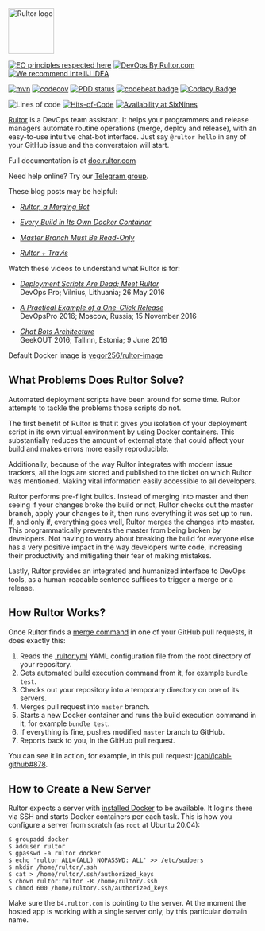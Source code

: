 <img alt="Rultor logo" src="https://doc.rultor.com/images/logo.svg" width="92px"/>

[![EO principles respected here](https://www.elegantobjects.org/badge.svg)](https://www.elegantobjects.org)
[![DevOps By Rultor.com](https://www.rultor.com/b/yegor256/rultor)](https://www.rultor.com/p/yegor256/rultor)
[![We recommend IntelliJ IDEA](https://www.elegantobjects.org/intellij-idea.svg)](https://www.jetbrains.com/idea/)

[![mvn](https://github.com/yegor256/rultor/actions/workflows/mvn.yml/badge.svg)](https://github.com/yegor256/rultor/actions/workflows/mvn.yml)
[![codecov](https://codecov.io/gh/yegor256/rultor/branch/master/graph/badge.svg)](https://codecov.io/gh/yegor256/rultor)
[![PDD status](http://www.0pdd.com/svg?name=yegor256/rultor)](http://www.0pdd.com/p?name=yegor256/rultor)
[![codebeat badge](https://codebeat.co/badges/56116205-91d3-4966-8f15-d5c505fc3905)](https://codebeat.co/projects/github-com-yegor256-rultor)
[![Codacy Badge](https://app.codacy.com/project/badge/Grade/8d048ba877e34b168d50f13b1c079824)](https://www.codacy.com/gh/yegor256/rultor/dashboard?utm_source=github.com&amp;utm_medium=referral&amp;utm_content=yegor256/rultor&amp;utm_campaign=Badge_Grade)

![Lines of code](https://img.shields.io/tokei/lines/github/yegor256/rultor)
[![Hits-of-Code](https://hitsofcode.com/github/yegor256/rultor)](https://hitsofcode.com/view/github/yegor256/rultor)
[![Availability at SixNines](https://www.sixnines.io/b/efd7)](https://www.sixnines.io/h/efd7)

[Rultor](https://www.rultor.com) is a DevOps team assistant. It helps your programmers and
release managers automate routine operations (merge, deploy and release),
with an easy-to-use intuitive chat-bot interface. Just say `@rultor hello` in
any of your GitHub issue and the converstaion will start.

Full documentation is at [doc.rultor.com](https://doc.rultor.com)

Need help online? Try our [Telegram group](https://t.me/zerocracy).

These blog posts may be helpful:

  * [_Rultor, a Merging Bot_](http://www.yegor256.com/2014/07/24/rultor-automated-merging.html)

  * [_Every Build in Its Own Docker Container_](http://www.yegor256.com/2014/07/29/docker-in-rultor.html)

  * [_Master Branch Must Be Read-Only_](http://www.yegor256.com/2014/07/21/read-only-master-branch.html)

  * [_Rultor + Travis_](http://www.yegor256.com/2014/07/31/travis-and-rultor.html)

Watch these videos to understand what Rultor is for:

  * [_Deployment Scripts Are Dead; Meet Rultor_](https://www.youtube.com/watch?v=NflR7DKwxDY)<br/>
    DevOps Pro; Vilnius, Lithuania; 26 May 2016

  * [_A Practical Example of a One-Click Release_](https://www.youtube.com/watch?v=_61CuGhyv-o)<br/>
    DevOpsPro 2016; Moscow, Russia; 15 November 2016

  * [_Chat Bots Architecture_](https://www.youtube.com/watch?v=7yTIWFZrXpg)<br/>
    GeekOUT 2016; Tallinn, Estonia; 9 June 2016

Default Docker image is [yegor256/rultor-image](https://hub.docker.com/r/yegor256/rultor-image/)

## What Problems Does Rultor Solve?

Automated deployment scripts have been around for some time. Rultor attempts to
tackle the problems those scripts do not.

The first benefit of Rultor is that it gives you isolation of your deployment
script in its own virtual environment by using Docker containers. This
substantially reduces the amount of external state that could affect your build
and makes errors more easily reproducible.

Additionally, because of the way Rultor integrates with modern issue trackers,
all the logs are stored and published to the ticket on which Rultor was
mentioned. Making vital information easily accessible to all developers.

Rultor performs pre-flight builds. Instead of merging into master and then
seeing if your changes broke the build or not, Rultor checks out the master
branch, apply your changes to it, then runs everything it was set up to run.
If, and only if, everything goes well, Rultor merges the changes into master.
This programmatically prevents the master from being broken by developers. Not
having to worry about breaking the build for everyone else has a very positive
impact in the way developers write code, increasing their productivity and
mitigating their fear of making mistakes.

Lastly, Rultor provides an integrated and humanized interface to DevOps tools,
as a human-readable sentence suffices to trigger a merge or a release.

## How Rultor Works?

Once Rultor finds a [merge command](https://doc.rultor.com/basics.html)
in one of your GitHub pull requests, it does exactly this:

  1. Reads the [.rultor.yml](https://doc.rultor.com/reference.html) YAML configuration file from the root directory of your repository.
  2. Gets automated build execution command from it, for example `bundle test`.
  3. Checks out your repository into a temporary directory on one of its servers.
  4. Merges pull request into `master` branch.
  5. Starts a new Docker container and runs the build execution command in it, for example `bundle test`.
  6. If everything is fine, pushes modified `master` branch to GitHub.
  7. Reports back to you, in the GitHub pull request.

You can see it in action, for example, in this pull request:
[jcabi/jcabi-github#878](https://github.com/jcabi/jcabi-github/pull/878).


## How to Create a New Server

Rultor expects a server with [installed Docker](https://docs.docker.com/engine/install/ubuntu/)
to be available. It logins
there via SSH and starts Docker containers per each task. This is how you
configure a server from scratch (as `root` at Ubuntu 20.04):

```
$ groupadd docker
$ adduser rultor
$ gpasswd -a rultor docker
$ echo 'rultor ALL=(ALL) NOPASSWD: ALL' >> /etc/sudoers
$ mkdir /home/rultor/.ssh
$ cat > /home/rultor/.ssh/authorized_keys
$ chown rultor:rultor -R /home/rultor/.ssh
$ chmod 600 /home/rultor/.ssh/authorized_keys
```

Make sure the `b4.rultor.com` is pointing to the server. At the moment the hosted
app is working with a single server only, by this particular domain name.
